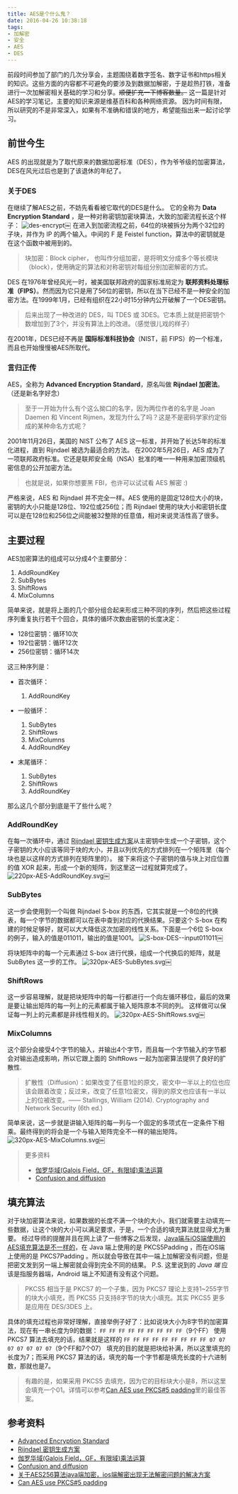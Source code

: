 ```yaml
---
title: AES是个什么鬼？
date: 2016-04-26 10:38:18
tags:
- 加解密
- 安全
- AES
- DES
---
```


前段时间参加了部门的几次分享会，主题围绕着数字签名、数字证书和https相关的知识。这些方面的内容都不可避免的要涉及到数据加解密，于是趁热打铁，准备进行一次加解密相关基础的学习和分享。~~顺便扩充一下博客数量。~~
这一篇是针对AES的学习笔记，主要的知识来源是维基百科和各种网络资源。
因为时间有限，所以研究的不是非常深入，如果有不准确和错误的地方，希望能指出来一起讨论学习。

<!-- more -->

## 前世今生
AES 的出现就是为了取代原来的数据加密标准（DES），作为爷爷级的加密算法，DES在风光过后也是到了该退休的年纪了。

### 关于DES
在继续了解AES之前，不妨先看看被它取代的DES是什么。
它的全称为 **Data Encryption Standard** ，是一种对称密钥加密块算法，大致的加密流程长这个样子：
![des-encrypt](/uploads/AES是个什么鬼？/des-encrypt.png)￼
在进入到加密流程之前，64位的块被拆分为两个32位的子块，并作为 IP 的两个输入。中间的 F 是 Feistel function，算法中的密钥就是在这个函数中被用到的。

> 块加密：Block cipher， 也叫作分组加密，是将明文分成多个等长模块（block），使用确定的算法和对称密钥对每组分别加密解密的方式。

DES 在1976年曾经风光一时，被美国联邦政府的国家标准局定为 **联邦资料处理标准（FIPS）**。然而因为它只是用了56位的密钥，所以在当下已经不是一种安全的加密方法。在1999年1月，已经有组织在22小时15分钟内公开破解了一个DES密钥。

> 后来出现了一种改进的 DES，叫 TDES 或 3DES。它本质上就是把密钥个数增加到了3个，并没有算法上的改进。（感觉很儿戏的样子）

在2001年，DES已经不再是 **国际标准科技协会**（NIST，前 FIPS）的一个标准，而且也开始慢慢被AES所取代。

### 言归正传

AES，全称为 **Advanced Encryption Standard**，原名叫做 **Rijndael 加密法**。（还是新名字好念）
> 至于一开始为什么有个这么拗口的名字，因为两位作者的名字是 Joan Daemen 和 Vincent Rijmen，发现为什么了吗？这是不是密码学家约定俗成的某种命名方式呢？

2001年11月26日，美国的 NIST 公布了 AES 这一标准，并开始了长达5年的标准化进程，直到 Rijndael 被选为最适合的方法。
在2002年5月26日，AES 成为了一项联邦政府标准。它还是联邦安全局（NSA）批准的唯一一种用来加密顶级机密信息的公开加密方法。

> 也就是说，如果你想要黑 FBI，也许可以试试看 AES 解密 :)

严格来说，AES 和 Rijndael 并不完全一样。AES 使用的是固定128位大小的块，密钥的大小只能是128位、192位或256位；而 Rijndael 使用的块大小和密钥长度可以是在128位和256位之间能被32整除的任意值，相对来说灵活性高了很多。

## 主要过程
AES加密算法的组成可以分成4个主要部分：
1. AddRoundKey
2. SubBytes
3. ShiftRows
4. MixColumns

简单来说，就是将上面的几个部分组合起来形成三种不同的序列，然后把这些过程序列重复执行若干个回合，具体的循环次数由密钥的长度决定：
* 128位密钥：循环10次
* 192位密钥：循环12次
* 256位密钥：循环14次

这三种序列是：

* 首次循环：
	1. AddRoundKey


* 一般循环：
	1. SubBytes
	2. ShiftRows
	3. MixColumns
	4. AddRoundKey


* 末尾循环：
	1. SubBytes
	2. ShiftRows
	3. AddRoundKey


那么这几个部分到底是干了些什么呢？

### AddRoundKey
在每一次循环中，通过 [Rijndael 密钥生成方案](https://en.wikipedia.org/wiki/Rijndael_key_schedule)从主密钥中生成一个子密钥，这个子密钥的大小应该等同于块的大小，并且以列优先的方式排列在一个矩阵里（每个块也是以这样的方式排列在矩阵里的）。
接下来将这个子密钥的值与块上对应位置的值 XOR 起来，形成一个新的矩阵，到这里这一过程就算完成了。
![220px-AES-AddRoundKey.svg](/uploads/AES是个什么鬼？/AES-AddRoundKey.png)￼

### SubBytes
这一步会使用到一个叫做 Rijndael S-box 的东西，它其实就是一个8位的代换表，每一个字节的数据都可以在表中查到对应的代换结果。只要这个 S-box 在构建的时候足够好，就可以大大降低这次加密的线性关系。下面是一个6位 S-box 的例子，输入的值是011011，输出的值是1001。
![S-box-DES--input011011](/uploads/AES是个什么鬼？/S-box-DES-input011011.png)￼

将块矩阵中的每一个元素通过 S-box 进行代换，组成一个代换后的矩阵，就是 SubBytes 这一步的工作。
![320px-AES-SubBytes.svg](/uploads/AES是个什么鬼？/AES-SubBytes.png)￼

### ShiftRows
这一步容易理解，就是把块矩阵中的每一行都进行一个向左循环移位，最后的效果是要让输出矩阵的每一列上的元素都属于输入矩阵原本不同的列。
这样做可以保证每一列上的元素都是非线性相关的。
![320px-AES-ShiftRows.svg](/uploads/AES是个什么鬼？/AES-ShiftRows.png)￼

### MixColumns
这个部分会接受4个字节的输入，并输出4个字节，而且每一个字节输入的字节都会对输出造成影响，所以它跟上面的 ShiftRows 一起为加密算法提供了良好的扩散性.

> 扩散性（Diffusion）：如果改变了任意1位的原文，密文中一半以上的位也应该会跟着改变；反过来，改变了任意1位密文，得到的原文也应该有一半以上的位被改变。—— Stallings, William (2014). Cryptography and Network Security (6th ed.)

简单来说，这一步就是讲输入矩阵的每一列与一个固定的多项式在一定条件下相乘。最终得到的将会是一个与输入矩阵完全不一样的输出矩阵。
![320px-AES-MixColumns.svg](/uploads/AES是个什么鬼？/AES-MixColumns.png)￼

> 更多资料
> * [伽罗华域(Galois Field，GF，有限域)乘法运算](http://blog.csdn.net/mengboy/article/details/1514445)
> * [Confusion and diffusion](https://en.wikipedia.org/wiki/Confusion_and_diffusion)

## 填充算法
对于块加密算法来说，如果数据的长度不满一个块的大小，我们就需要主动填充一些数据，让这个块的大小可以满足要求，于是，一个合适的填充算法就显得尤为重要。
经过导师的提醒并且在网上读了一些博客之后发现，[Java端与iOS端使用的AES填充算法是不一样的](http://my.oschina.net/nicsun/blog/95632)，在 Java 端上使用的是 PKCS5Padding ，而在iOS端上使用的是 PKCS7Padding 。所以就会导致在其中一端上加解密没有问题，但是把密文发到另一端上解密就会得到完全不同的结果。
P.S. 这里说到的 *Java 端* 应该是指服务器端，Android 端上不知道有没有这个问题。

> PKCS5 相当于是 PKCS7 的一个子集，因为 PKCS7 理论上支持1~255字节的块大小填充，而 PKCS5 只支持8字节的块大小填充。其实 PKCS5 更多是应用在 DES/3DES 上。

具体的填充过程也非常好理解，直接举例子好了：比如说块大小为8字节的加密算法，现在有一串长度为9的数据：
`FF FF FF FF FF FF FF FF FF`（9个FF）
使用 PKCS7 算法去填充的话，结果就是这样的
`FF FF FF FF FF FF FF FF FF 07 07 07 07 07 07 07`（9个FF和7个07）
填充的目的就是把块给补满，所以这里填充的长度为7；而采用 PKCS7 算法的话，填充的每一个字节都是填充长度的十六进制数，那就也是7。

> 有趣的是，如果采用 PKCS5 去填充，因为它的目标块大小是8，所以这里会填充一个01。详情可以参考[Can AES use PKCS#5 padding](http://crypto.stackexchange.com/a/11274)里的最佳答案。

## 参考资料
* [Advanced Encryption Standard](https://en.wikipedia.org/wiki/Advanced_Encryption_Standard)
* [Rijndael 密钥生成方案](https://en.wikipedia.org/wiki/Rijndael_key_schedule)
* [伽罗华域(Galois Field，GF，有限域)乘法运算](http://blog.csdn.net/mengboy/article/details/1514445)
* [Confusion and diffusion](https://en.wikipedia.org/wiki/Confusion_and_diffusion)
* [关于AES256算法java端加密，ios端解密出现无法解密问题的解决方案](http://my.oschina.net/nicsun/blog/95632)
* [Can AES use PKCS#5 padding](http://crypto.stackexchange.com/questions/11272/can-aes-use-pkcs5-padding)
